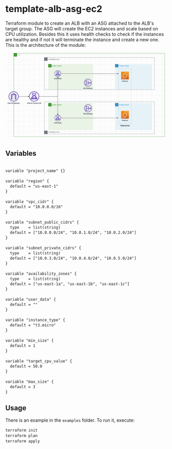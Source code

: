 # template-alb-asg-ec2

Terraform module to create an ALB with an ASG attached to the ALB's target group. The ASG will create the EC2 instances and scale based on CPU utilization. Besides this it uses health checks to check if the instances are healthy and if not it will terminate the instance and create a new one. This is the architecture of the module:

![Architecture](https://github.com/caiocsgomes/template-alb-asg-ec2/blob/assets/architecture.png)


## Variables 

```hcl

variable "project_name" {}

variable "region" {
  default = "us-east-1"
}

variable "vpc_cidr" {
  default = "10.0.0.0/16"
}

variable "subnet_public_cidrs" {
  type    = list(string)
  default = ["10.0.0.0/24", "10.0.1.0/24", "10.0.2.0/24"]
}

variable "subnet_private_cidrs" {
  type    = list(string)
  default = ["10.0.3.0/24", "10.0.4.0/24", "10.0.5.0/24"]
}

variable "availability_zones" {
  type    = list(string)
  default = ["us-east-1a", "us-east-1b", "us-east-1c"]
}

variable "user_data" {
  default = ""
}

variable "instance_type" {
  default = "t3.micro"
}

variable "min_size" {
  default = 1
}

variable "target_cpu_value" {
  default = 50.0
}

variable "max_size" {
  default = 3
}
```

## Usage

There is an example in the `examples` folder. To run it, execute:

```sh
terraform init
terraform plan
terraform apply
```